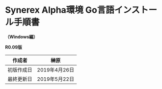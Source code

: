 # Synerex Alpha環境 Go言語インストール手順書

 **（Windows編）**

 **R0.09版**


| 作成者     | 榊原          |
| ---------- | ------------- |
| 初版作成日 | 2019年4月26日 |
| 最終更新日 | 2019年5月22日 |

